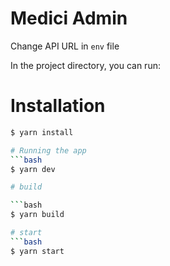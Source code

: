 # Medici Admin

Change API URL in `env` file

In the project directory, you can run:

# Installation

```bash
$ yarn install

# Running the app
```bash
$ yarn dev

# build

```bash
$ yarn build

# start
```bash
$ yarn start
